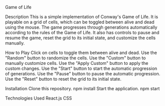 Game of Life

Description
This is a simple implementation of Conway's Game of Life. It is playable on a grid of cells, which can be toggled between alive and dead using the mouse. The game progresses through generations automatically according to the rules of the Game of Life. It also has controls to pause and resume the game, reset the grid to its initial state, and customize the cells manually.

How to Play
Click on cells to toggle them between alive and dead.
Use the "Random" button to randomize the cells.
Use the "Custom" button to manually customize cells.
Use the "Apply Custom" button to apply the custom changes.
Use the "Start" button to start the automatic progression of generations.
Use the "Pause" button to pause the automatic progression.
Use the "Reset" button to reset the grid to its initial state.

Installation
Clone this repository.
npm install
Start the application.
npm start

Technologies Used
React.js
CSS
